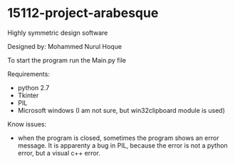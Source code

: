 # 15112-project-arabesque
Highly symmetric design software

Designed by: Mohammed Nurul Hoque

To start the program run the Main.py file

Requirements:
- python 2.7
- Tkinter
- PIL
- Microsoft windows (I am not sure, but win32clipboard module is used)

Know issues:
- when the program is closed, sometimes the program shows an error message.
  It is apparenty a bug in PIL, because the error is not a python error, but
  a visual c++ error.